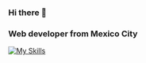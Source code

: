 ### Hi there 👋
<h3>Web developer from Mexico City</h3>

[![My Skills](https://skillicons.dev/icons?i=html,css,js,react,nextjs,tailwind,sass,styledcomponents,git,nodejs,vscode,ps&perline=4)](https://skillicons.dev)


<!--
**MitziYolotzin/MitziYolotzin** is a ✨ _special_ ✨ repository because its `README.md` (this file) appears on your GitHub profile.

Here are some ideas to get you started:

- 🔭 I’m currently working on ...
- 🌱 I’m currently learning ...
- 👯 I’m looking to collaborate on ...
- 🤔 I’m looking for help with ...
- 💬 Ask me about ...
- 📫 How to reach me: ...
- 😄 Pronouns: ...
- ⚡ Fun fact: ...
-->
